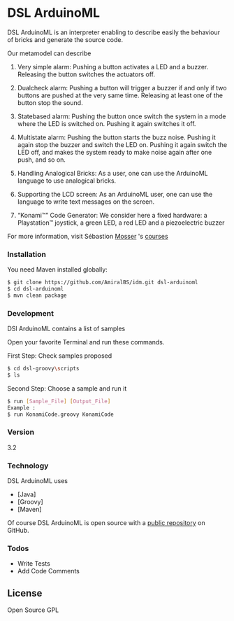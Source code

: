 # DSL ArduinoML

DSL ArduinoML is an interpreter enabling to describe easily the behaviour of bricks and generate the source code.

Our meta­model can describe
1. Very simple alarm​: Pushing a button activates a LED and a buzzer. Releasing the
button switches the actuators off.

2. Dual­check alarm​: Pushing a button will trigger a buzzer if and only if two buttons are
pushed at the very same time. Releasing at least one of the button stop the sound.

3. State­based alarm​: Pushing the button once switch the system in a mode where the
LED is switched on. Pushing it again switches it off.

4. Multi­state alarm​: Pushing the button starts the buzz noise. Pushing it again stop the
buzzer and switch the LED on. Pushing it again switch the LED off, and makes the
system ready to make noise again after one push, and so on.

5. Handling Analogical Bricks: As a user, one can use the ArduinoML language to use
analogical bricks.

6. Supporting the LCD screen: As an ArduinoML user, one can use the
language to write text messages on the screen.

7. “Konami™” Code Generator: We consider here a fixed hardware: a Playstation™ joystick, a green LED, a red LED and a piezoelectric buzzer

For more information, visit Sébastion [Mosser] 's [courses]

### Installation

You need Maven installed globally:

```sh
$ git clone https://github.com/AmiralBS/idm.git dsl-arduinoml
$ cd dsl-arduinoml
$ mvn clean package 
```

### Development

DSl ArduinoML contains a list of samples

Open your favorite Terminal and run these commands.

First Step: Check samples proposed 
```sh
$ cd dsl-groovy\scripts
$ ls
```

Second Step: Choose a sample and run it
```sh
$ run [Sample_File] [Output_File]
Example :
$ run KonamiCode.groovy KonamiCode
```

### Version
3.2

### Technology

DSL ArduinoML uses

* [Java]
* [Groovy]
* [Maven]

Of course DSL ArduinoML is open source with a [public repository][here] on GitHub.

### Todos

 - Write Tests
 - Add Code Comments


License
----

Open Source GPL

   [courses]: http://www.i3s.unice.fr/~mosser/teaching/15_16/dsl/start
   [Mosser]: http://www.i3s.unice.fr/~mosser/start
   [here]: https://github.com/AmiralBS/idm


